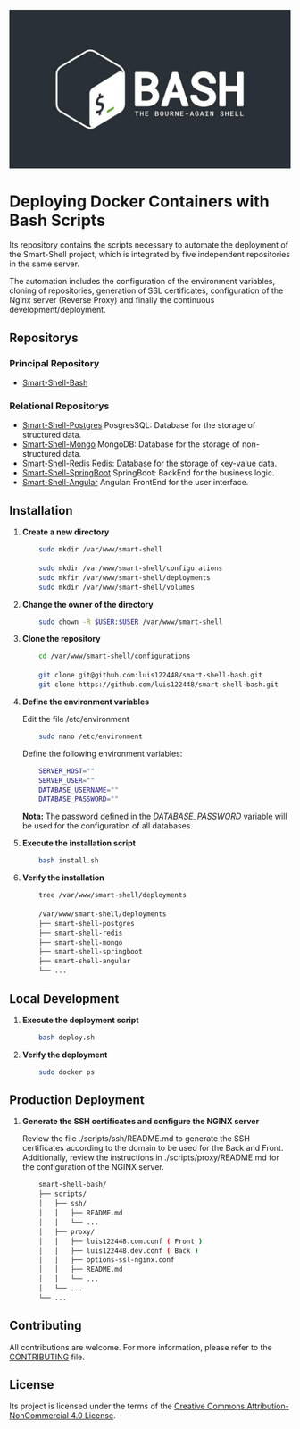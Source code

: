 ![Logo del Projecto](./resources/logo.png)

# Deploying Docker Containers with Bash Scripts

Its repository contains the scripts necessary to automate the deployment of the Smart-Shell project, which is integrated by five independent repositories in the same server.

The automation includes the configuration of the environment variables, cloning of repositories, generation of SSL certificates, configuration of the Nginx server (Reverse Proxy) and finally the continuous development/deployment.
  
## Repositorys

### Principal Repository
- [Smart-Shell-Bash](git@github.com:luis122448/smart-shell-bash)

### Relational Repositorys

- [Smart-Shell-Postgres](git@github.com:luis122448/smart-shell-postgres)
PosgresSQL: Database for the storage of structured data.
- [Smart-Shell-Mongo](git@github.com:luis122448/smart-shell-mongo)
MongoDB: Database for the storage of non-structured data.
- [Smart-Shell-Redis](git@github.com:luis122448/smart-shell-redis)
Redis: Database for the storage of key-value data.
- [Smart-Shell-SpringBoot](git@github.com:luis122448/smart-shell-springboot)
SpringBoot: BackEnd for the business logic.
- [Smart-Shell-Angular](git@github.com:luis122448/smart-shell-angular)
Angular: FrontEnd for the user interface.

## Installation

1. **Create a new directory**

    ```bash
        sudo mkdir /var/www/smart-shell

        sudo mkdir /var/www/smart-shell/configurations
        sudo mkfir /var/www/smart-shell/deployments
        sudo mkdir /var/www/smart-shell/volumes
    ```

2. **Change the owner of the directory**
   
    ```bash
        sudo chown -R $USER:$USER /var/www/smart-shell
    ```

3. **Clone the repository**
   
    ```bash
        cd /var/www/smart-shell/configurations

        git clone git@github.com:luis122448/smart-shell-bash.git
        git clone https://github.com/luis122448/smart-shell-bash.git
    ```

4. **Define the environment variables**
    
    Edit the file /etc/environment   
    
    ```bash
        sudo nano /etc/environment
    ```
    
    Define the following environment variables:
    
    ```bash
        SERVER_HOST=""
        SERVER_USER=""
        DATABASE_USERNAME=""
        DATABASE_PASSWORD=""
    ```

    **Nota:** The password defined in the *DATABASE_PASSWORD* variable will be used for the configuration of all databases.

5. **Execute the installation script**
    
    ```bash
        bash install.sh
    ```

6. **Verify the installation**
    
    ```bash
        tree /var/www/smart-shell/deployments

        /var/www/smart-shell/deployments
        ├── smart-shell-postgres
        ├── smart-shell-redis
        ├── smart-shell-mongo
        ├── smart-shell-springboot
        ├── smart-shell-angular
        └── ...
    ```

## Local Development

1. **Execute the deployment script**
    
    ```bash
        bash deploy.sh
    ```

2. **Verify the deployment**
    
    ```bash
        sudo docker ps
    ```

## Production Deployment

1. **Generate the SSH certificates and configure the NGINX server**

    Review the file ./scripts/ssh/README.md to generate the SSH certificates according to the domain to be used for the Back and Front.
    Additionally, review the instructions in ./scripts/proxy/README.md for the configuration of the NGINX server.

    ```bash
        smart-shell-bash/
        ├── scripts/
        │   ├── ssh/
        │   │   ├── README.md
        │   │   └── ...
        │   ├── proxy/
        │   │   ├── luis122448.com.conf ( Front )
        │   │   ├── luis122448.dev.conf ( Back )
        │   │   ├── options-ssl-nginx.conf
        │   │   ├── README.md
        │   │   └── ...
        │   └── ...
        └── ...
    ```

## Contributing

All contributions are welcome. For more information, please refer to the [CONTRIBUTING](./CONTRIBUTING.md) file.

## License

Its project is licensed under the terms of the [Creative Commons Attribution-NonCommercial 4.0 License](./LICENSE).